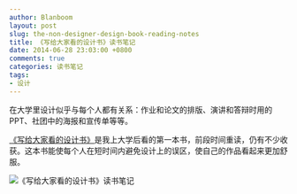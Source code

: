 ```yaml
---
author: Blanboom
layout: post
slug: the-non-designer-design-book-reading-notes
title: 《写给大家看的设计书》读书笔记
date: 2014-06-28 23:03:00 +0800
comments: true
categories: 读书笔记
tags:
- 设计
---
```


在大学里设计似乎与每个人都有关系：作业和论文的排版、演讲和答辩时用的 PPT、社团中的海报和宣传单等等。

[《写给大家看的设计书》](http://book.douban.com/subject/3323633/)是我上大学后看的第一本书，前段时间重读，仍有不少收获。这本书能使每个人在短时间内避免设计上的误区，使自己的作品看起来更加舒服。

<!-- more -->

![《写给大家看的设计书》读书笔记](images/2014/06/the-non-designer-design-book-reading-notes-mindmap.png)

